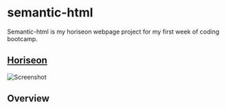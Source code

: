 # semantic-html
Semantic-html is my horiseon webpage project for my first week of coding bootcamp.

## [Horiseon](https://ecosiege.github.io/semantic-html/)

![Screenshot](/homework/semantic-html/assets/images/Horiseon.png)

## Overview
